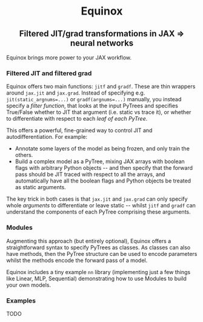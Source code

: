 <h1 align='center'>Equinox</h1>
<h2 align='center'>Filtered JIT/grad transformations in JAX => neural networks</h2>

Equinox brings more power to your JAX workflow.

### Filtered JIT and filtered grad

Equinox offers two main functions: `jitf` and `gradf`. These are thin wrappers around `jax.jit` and `jax.grad`. Instead of specifying e.g. `jit(static_argnums=...)` or `gradf(argnums=...)` manually, you instead specify a *filter function*, that looks at the input PyTrees and specifies True/False whether to JIT that argument (i.e. static vs trace it), or whether to differentiate with respect to each *leaf of each PyTree*.

This offers a powerful, fine-grained way to control JIT and autodifferentiation. For example:
- Annotate some layers of the model as being frozen, and only train the others.
- Build a complex model as a PyTree, mixing JAX arrays with boolean flags with arbitrary Python objects -- and then specify that the forward pass should be JIT traced with respect to all the arrays, and automatically have all the boolean flags and Python objects be treated as static arguments.

The key trick in both cases is that `jax.jit` and `jax.grad` can only specify whole *arguments* to differentiate or leave static -- whilst `jitf` and `gradf` can understand the components of each PyTree comprising these arguments.

### Modules

Augmenting this approach (but entirely optional), Equinox offers a straightforward syntax to specify PyTrees as classes. As classes can also have methods, then the PyTree structure can be used to encode parameters whilst the methods encode the forward pass of a model.

Equinox includes a tiny example `nn` library (implementing just a few things like Linear, MLP, Sequential) demonstrating how to use Modules to build your own models.

### Examples

TODO

